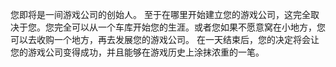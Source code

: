 您即将是一间游戏公司的创始人。 至于在哪里开始建立您的游戏公司，这完全取决于您。您完全可以从一个车库开始您的生涯。或者您如果不愿意窝在小地方，您可以去收购一个地方，再去发展您的游戏公司。 在一天结束后，您的决定将会让您的游戏公司变得成功，并且能够在游戏历史上涂抹浓重的一笔。 
